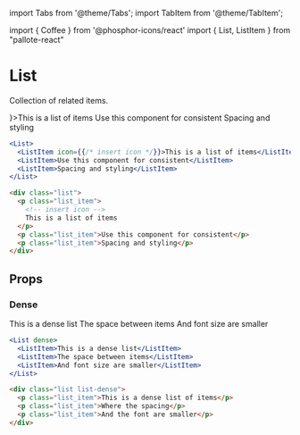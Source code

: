 ---
---
import Tabs from '@theme/Tabs';
import TabItem from '@theme/TabItem';

import { Coffee } from '@phosphor-icons/react'
import { List, ListItem } from "pallote-react"

# List

Collection of related items.

<div class="docs_block">
  <List>
    <ListItem icon={<Coffee />}>This is a list of items</ListItem>
    <ListItem>Use this component for consistent</ListItem>
    <ListItem>Spacing and styling</ListItem>
  </List>
</div>

<Tabs groupId="package" queryString>
  <TabItem value="react" label="React">

```jsx
<List>
  <ListItem icon={{/* insert icon */}}>This is a list of items</ListItem>
  <ListItem>Use this component for consistent</ListItem>
  <ListItem>Spacing and styling</ListItem>
</List>
```
  </TabItem>
  <TabItem value="css" label="CSS">

```html
<div class="list">
  <p class="list_item">
    <!-- insert icon -->
    This is a list of items
  </p>
  <p class="list_item">Use this component for consistent</p>
  <p class="list_item">Spacing and styling</p>
</div>
```
  </TabItem>
</Tabs>

## Props

### Dense

<div class="docs_block">
  <List dense>
    <ListItem>This is a dense list</ListItem>
    <ListItem>The space between items</ListItem>
    <ListItem>And font size are smaller</ListItem>
  </List>
</div>

<Tabs groupId="package" queryString>
  <TabItem value="react" label="React">

```jsx
<List dense>
  <ListItem>This is a dense list</ListItem>
  <ListItem>The space between items</ListItem>
  <ListItem>And font size are smaller</ListItem>
</List>
```
  </TabItem>
  <TabItem value="css" label="CSS">

```html
<div class="list list-dense">
  <p class="list_item">This is a dense list of items</p>
  <p class="list_item">Where the spacing</p>
  <p class="list_item">And the font are smaller</p>
</div>
```
  </TabItem>
</Tabs>
